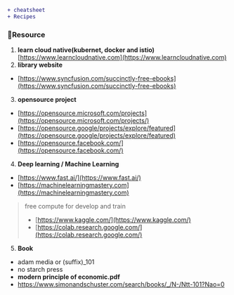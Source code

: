 ```diff
+ cheatsheet
+ Recipes
```
### 🧾Resource
 1. **learn cloud native(kubernet, docker and istio)** [https://www.learncloudnative.com](https://www.learncloudnative.com)
 2. **library website**  
  - [https://www.syncfusion.com/succinctly-free-ebooks](https://www.syncfusion.com/succinctly-free-ebooks)
 3. **opensource project**
  - [https://opensource.microsoft.com/projects](https://opensource.microsoft.com/projects/)
  - [https://opensource.google/projects/explore/featured](https://opensource.google/projects/explore/featured)
  - [https://opensource.facebook.com/](https://opensource.facebook.com/)
 4. **Deep learning / Machine Learning**
  - [https://www.fast.ai/](https://www.fast.ai/)
  - [https://machinelearningmastery.com](https://machinelearningmastery.com)
> free compute for develop and train
> - [https://www.kaggle.com/](https://www.kaggle.com/)
> - [https://colab.research.google.com/](https://colab.research.google.com/)
 5. **Book**
  - adam media or (suffix)_101
  - no starch press 
  - **modern principle of economic.pdf**
  - https://www.simonandschuster.com/search/books/_/N-/Ntt-101?Nao=0
